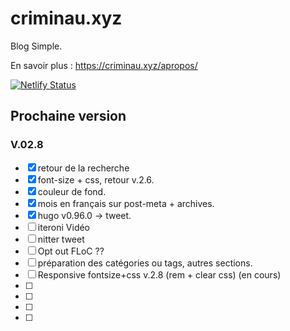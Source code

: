 # criminau.xyz

Blog Simple.

En savoir plus :   <https://criminau.xyz/apropos/>


[![Netlify Status](https://api.netlify.com/api/v1/badges/f6104326-809a-4b92-8914-4a7a34467c5c/deploy-status)](https://app.netlify.com/sites/criminau-site/deploys)


## Prochaine version

### V.02.8

- [X] retour de la recherche
- [X] font-size + css, retour v.2.6.
- [X] couleur de fond.
- [X] mois en français sur post-meta + archives.
- [X] hugo v0.96.0 -> tweet.
- [ ] iteroni Vidéo
- [ ] nitter tweet
- [ ] Opt out FLoC ??
- [ ] préparation des catégories ou tags, autres sections.
- [ ] Responsive fontsize+css v.2.8 (rem + clear css) (en cours)
- [ ]
- [ ]
- [ ]
- [ ]
